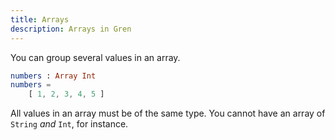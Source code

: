 ```yaml
---
title: Arrays
description: Arrays in Gren
---
```


You can group several values in an array.

```elm
numbers : Array Int
numbers =
    [ 1, 2, 3, 4, 5 ]
```

All values in an array must be of the same type. You cannot have an array of `String` _and_ `Int`, for instance.

